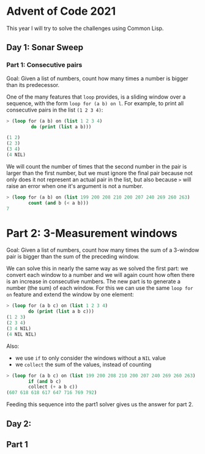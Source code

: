# Advent of Code 2021

This year I will try to solve the challenges using Common Lisp.

## Day 1: Sonar Sweep
### Part 1: Consecutive pairs
Goal: Given a list of numbers, count how many times a number is bigger than its predecessor.

One of the many features that `loop` provides, is a sliding window over a sequence, with the form `loop for (a b) on l`.  For example, to print all consecutive pairs in the list `(1 2 3 4)`:

```lisp
> (loop for (a b) on (list 1 2 3 4)
         do (print (list a b)))

(1 2)
(2 3)
(3 4)
(4 NIL)
```

We will count the number of times that the second number in the pair is larger than the first number, but we must ignore the final pair because not only does it not represent an actual pair in the list, but also because `>` will raise an error when one it's argument is not a number.

```lisp
> (loop for (a b) on (list 199 200 208 210 200 207 240 269 260 263)
        count (and b (< a b)))
7
```

# Part 2: 3-Measurement windows
Goal: Given a list of numbers, count how many times the sum of a 3-window pair is bigger than the sum of the preceding window.

We can solve this in nearly the same way as we solved the first part: we convert each window to a number and we will again count how often there is an increase in consecutive numbers.  The new part is to generate a number (the sum) of each window.  For this we can use the same `loop for on` feature and extend the window by one element:

```lisp
> (loop for (a b c) on (list 1 2 3 4)
        do (print (list a b c)))
(1 2 3)
(2 3 4)
(3 4 NIL)
(4 NIL NIL)
```
Also:

- we use `if` to only consider the windows without a `NIL` value
- we `collect` the sum of the values, instead of counting

```lisp
> (loop for (a b c) on (list 199 200 208 210 200 207 240 269 260 263)
        if (and b c)
        collect (+ a b c))
(607 618 618 617 647 716 769 792)
```

Feeding this sequence into the part1 solver gives us the answer for part 2.


## Day 2:
## Part 1
